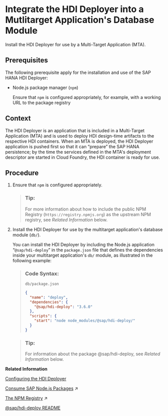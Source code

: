 <!-- loio01943903839542e8b983a8f3591c1c07 -->

# Integrate the HDI Deployer into a Mutlitarget Application's Database Module

Install the HDI Deployer for use by a Multi-Target Application \(MTA\).



## Prerequisites

The following prerequisite apply for the installation and use of the SAP HANA HDI Deployer:

-   Node.js package manager \(`npm`\)

    Ensure that `npm` is configured appropriately, for example, with a working URL to the package registry




## Context

The HDI Deployer is an application that is included in a Multi-Target Application \(MTA\) and is used to deploy HDI design-time artifacts to the respective HDI containers. When an MTA is deployed, the HDI Deployer application is pushed first so that it can “prepare” the SAP HANA persistence; by the time the services defined in the MTA's deployment descriptor are started in Cloud Foundry, the HDI container is ready for use.



## Procedure

1.  Ensure that `npm` is configured appropriately.

    > ### Tip:  
    > For more information about how to include the public NPM Registry \(`https://registry.npmjs.org`\) as the upstream NPM registry, see *Related Information* below.

2.  Install the HDI Deployer for use by the multitarget application's database module \(`db/`\).

    You can install the HDI Deployer by including the Node.js application “`@sap/hdi-deploy`” in the `package.json` file that defines the dependencies inside your multitarget application's `db/` module, as illustrated in the following example:

    > ### Code Syntax:  
    > `db/package.json`
    > 
    > ```json
    > {
    >   "name": "deploy",
    >   "dependencies": {
    >     "@sap/hdi-deploy": "3.6.0"
    >   },
    >   "scripts": {
    >     "start": "node node_modules/@sap/hdi-deploy/"
    >   }
    > }
    > ```

    > ### Tip:  
    > For information about the package @sap/hdi-deploy, see *Related Information* below.


**Related Information**  


[Configuring the HDI Deployer](configuring-the-hdi-deployer-d5bf65e.md "Set up and use the Node.js-based HDI Deployer in Cloud Foundry.")

[Consume SAP Node.js Packages](https://help.sap.com/viewer/b9902c314aef4afb8f7a29bf8c5b37b3/2023_4_QRC/en-US/ddcff14e28384810a352bb6512cd3448.html "A selection of SAP-specific and ready-to-use Node.js packages is available on the public NPM registry.") :arrow_upper_right:

[The NPM Registry](https://help.sap.com/viewer/b9902c314aef4afb8f7a29bf8c5b37b3/2023_4_QRC/en-US/726e5d41462c4eb29eaa6cc83ff41e84.html "The public NPM registry includes SAP Node.js modules for use by application developers.") :arrow_upper_right:

[@sap/hdi-deploy README](https://www.npmjs.com/package/@sap/hdi-deployhttps://www.npmjs.com/package/@sap/hdi-deploy)

